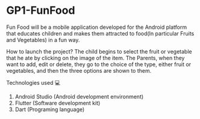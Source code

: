 # GP1-FunFood

Fun Food will be a mobile application developed for the Android platform that educates children and makes them attracted to food(In particular Fruits and Vegetables) in a fun way. 

How to launch the project?
The child begins to select the fruit or vegetable that he ate by clicking on the image of the item.
The Parents, when they want to add, edit or delete, they go to the choice of the type, either fruit or vegetables, and then the three options are shown to them.

Technologies used 💻 
1) Android Studio (Android development environment)
2) Flutter (Software development kit)
3) Dart (Programing language) 
